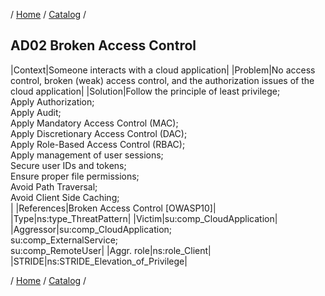 / [Home](/acctp/) / [Catalog](/acctp/catalog/) /

## AD02 Broken Access Control

|Context|Someone interacts with a cloud application|
|Problem|No access control, broken (weak) access control, and the authorization issues of the cloud application|
|Solution|Follow the principle of least privilege;<br /> Apply Authorization;<br /> Apply Audit;<br /> Apply Mandatory Access Control (MAC);<br /> Apply Discretionary Access Control (DAC);<br /> Apply Role-Based Access Control (RBAC);<br /> Apply management of user sessions;<br /> Secure user IDs and tokens;<br /> Ensure proper file permissions;<br /> Avoid Path Traversal;<br /> Avoid Client Side Caching;<br />|
|References|Broken Access Control [OWASP10]|
|Type|ns:type_ThreatPattern|
|Victim|su:comp_CloudApplication|
|Aggressor|su:comp_CloudApplication;<br /> su:comp_ExternalService;<br /> su:comp_RemoteUser|
|Aggr. role|ns:role_Client|
|STRIDE|ns:STRIDE_Elevation_of_Privilege|

/ [Home](/acctp/) / [Catalog](/acctp/catalog/) /
